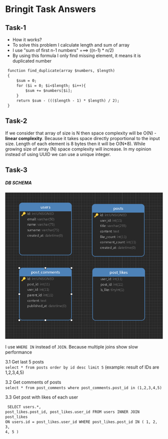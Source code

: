 # **Bringit Task Answers**


## **Task-1**

 * How it works?
 * To solve this problem I calculate length and sum of array
 * I use "sum of first n-1 numbers" ===> ((n-1) * n/2)
 * By using this formula I only find missing element, it means it is duplicated number
 
<pre><code> function find_duplicate(array $numbers, $length)
 {
     $sum = 0;
     for ($i = 0; $i<$length; $i++){
         $sum += $numbers[$i];
     }
     return $sum - ((($length - 1) * $length) / 2);
 }</code></pre>
 

## **Task-2**
If we consider that array of size is N then space complexity will be O(N) - **linear complexity**. Because it takes space directly proportional to the input size. Length of each element is 8 bytes then it will be O(N*8). While growing size of array (N) space complexity will increase.
In my opinion instead of using UUID we can use a unique integer.
 

## **Task-3**

##### DB SCHEMA

![](db_schema.png)

I use `WHERE IN` instead of `JOIN`. Because multiple joins show slow performance

3.1 Get last 5 posts  
`select * from posts order by id desc limit 5` (example: result of IDs are 1,2,3,4,5)

3.2 Get comments of posts  
``select * from post_comments where post_comments.post_id in (1,2,3,4,5)``

3.3 Get post with likes of each user
<code><pre>
SELECT 
    users.*, 
    post_likes.post_id, 
    post_likes.user_id 
FROM users 
     INNER JOIN post_likes 
             ON users.id = post_likes.user_id 
WHERE  post_likes.post_id IN ( 1, 2, 3, 4, 5 )
    </pre></code>




